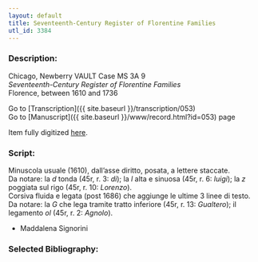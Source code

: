 ```yaml
---
layout: default
title: Seventeenth-Century Register of Florentine Families
utl_id: 3384
---
```


###  Description:

Chicago, Newberry VAULT Case MS 3A 9<br>
_Seventeenth-Century Register of Florentine Families_<br>
Florence, between 1610 and 1736

Go to [Transcription]({{ site.baseurl }}/transcription/053)<br>
Go to [Manuscript]({{ site.baseurl }}/www/record.html?id=053) page 

Item fully digitized [here](http://digcoll.newberry.org/#/item/ia-case_ms_3a_09_270).

###  Script:

Minuscola usuale (1610), dall’asse diritto, posata, a lettere staccate.<br>
Da notare: la _d_ tonda (45r, r. 3: _di_); la _l_ alta e sinuosa (45r, r. 6: _luigi_); la _z_ poggiata sul rigo (45r, r. 10: _Lorenzo_).<br>
Corsiva fluida e legata (post 1686) che aggiunge le ultime 3 linee di testo.<br>
Da notare: la _G_ che lega tramite tratto inferiore (45r, r. 13: _Gualtero_); il legamento _ol_ (45r, r. 2: _Agnolo_).<br>
- Maddalena Signorini

###  Selected Bibliography:



